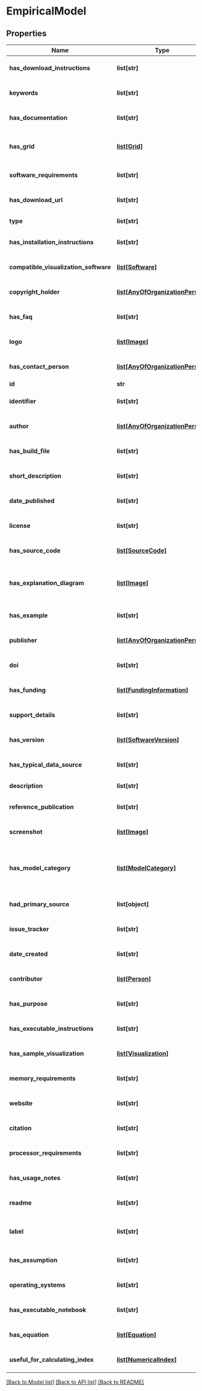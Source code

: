 # EmpiricalModel

## Properties
Name | Type | Description | Notes
------------ | ------------- | ------------- | -------------
**has_download_instructions** | **list[str]** | Description not available | [optional] 
**keywords** | **list[str]** | Description not available | [optional] 
**has_documentation** | **list[str]** | Description not available | [optional] 
**has_grid** | [**list[Grid]**](Grid.md) | Grid information about the model | [optional] 
**software_requirements** | **list[str]** | Description not available | [optional] 
**has_download_url** | **list[str]** | Description not available | [optional] 
**type** | **list[str]** | type of the resource | [optional] 
**has_installation_instructions** | **list[str]** | Description not available | [optional] 
**compatible_visualization_software** | [**list[Software]**](Software.md) | Description not available | [optional] 
**copyright_holder** | [**list[AnyOfOrganizationPerson]**](AnyOfOrganizationPerson.md) | Description not available | [optional] 
**has_faq** | **list[str]** | Description not available | [optional] 
**logo** | [**list[Image]**](Image.md) | Description not available | [optional] 
**has_contact_person** | [**list[AnyOfOrganizationPerson]**](AnyOfOrganizationPerson.md) | Description not available | [optional] 
**id** | **str** | identifier | [optional] 
**identifier** | **list[str]** | Description not available | [optional] 
**author** | [**list[AnyOfOrganizationPerson]**](AnyOfOrganizationPerson.md) | Description not available | [optional] 
**has_build_file** | **list[str]** | Description not available | [optional] 
**short_description** | **list[str]** | Description not available | [optional] 
**date_published** | **list[str]** | Description not available | [optional] 
**license** | **list[str]** | Description not available | [optional] 
**has_source_code** | [**list[SourceCode]**](SourceCode.md) | Description not available | [optional] 
**has_explanation_diagram** | [**list[Image]**](Image.md) | Diagram used to explain the behavior of the model | [optional] 
**has_example** | **list[str]** | Description not available | [optional] 
**publisher** | [**list[AnyOfOrganizationPerson]**](AnyOfOrganizationPerson.md) | Description not available | [optional] 
**doi** | **list[str]** | Description not available | [optional] 
**has_funding** | [**list[FundingInformation]**](FundingInformation.md) | Description not available | [optional] 
**support_details** | **list[str]** | Description not available | [optional] 
**has_version** | [**list[SoftwareVersion]**](SoftwareVersion.md) | Description not available | [optional] 
**has_typical_data_source** | **list[str]** | Description not available | [optional] 
**description** | **list[str]** | small description | [optional] 
**reference_publication** | **list[str]** | Description not available | [optional] 
**screenshot** | [**list[Image]**](Image.md) | Description not available | [optional] 
**has_model_category** | [**list[ModelCategory]**](ModelCategory.md) | Category associated with a model (e.g., Hydrology, etc.) | [optional] 
**had_primary_source** | **list[object]** | Description not available | [optional] 
**issue_tracker** | **list[str]** | Description not available | [optional] 
**date_created** | **list[str]** | Description not available | [optional] 
**contributor** | [**list[Person]**](Person.md) | Description not available | [optional] 
**has_purpose** | **list[str]** | Description not available | [optional] 
**has_executable_instructions** | **list[str]** | Description not available | [optional] 
**has_sample_visualization** | [**list[Visualization]**](Visualization.md) | Description not available | [optional] 
**memory_requirements** | **list[str]** | Description not available | [optional] 
**website** | **list[str]** | Description not available | [optional] 
**citation** | **list[str]** | Description not available | [optional] 
**processor_requirements** | **list[str]** | Description not available | [optional] 
**has_usage_notes** | **list[str]** | Description not available | [optional] 
**readme** | **list[str]** | Description not available | [optional] 
**label** | **list[str]** | short description of the resource | [optional] 
**has_assumption** | **list[str]** | Description not available | [optional] 
**operating_systems** | **list[str]** | Description not available | [optional] 
**has_executable_notebook** | **list[str]** | Description not available | [optional] 
**has_equation** | [**list[Equation]**](Equation.md) | Equations used in the model | [optional] 
**useful_for_calculating_index** | [**list[NumericalIndex]**](NumericalIndex.md) | Description not available | [optional] 

[[Back to Model list]](../#documentation-for-models) [[Back to API list]](../#documentation-for-api-endpoints) [[Back to README]](../)


